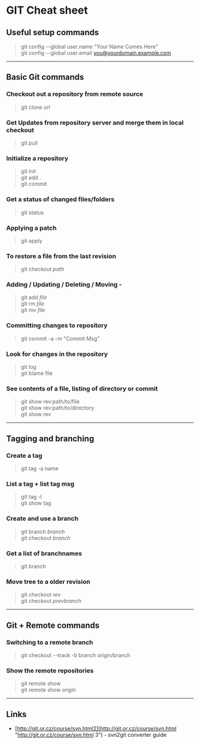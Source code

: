 GIT Cheat sheet
===============

## Useful setup commands
> git config --global user.name "Your Name Comes Here"  
> git config --global user.email you@yourdomain.example.com 

***

## Basic Git commands

### Checkout out a repository from remote source
> git clone *url*  

### Get Updates from repository server and merge them in local checkout
> git pull  

### Initialize a repository
> git init  
> git add .  
> git commit  

### Get a status of changed files/folders
> git status  

### Applying a patch
> git apply  

### To restore a file from the last revision
> git checkout *path*  

### Adding / Updating / Deleting / Moving -
> git add *file*  
> git rm *file*  
> git mv *file*  

### Committing changes to repository
> git commit -a -m "Commit Msg"  

### Look for changes in the repository
> git log  
> git blame file  
	
### See contents of a file, listing of directory or commit
> git show rev:path/to/file  
> git show rev:path/to/directory  
> git show rev  

***

## Tagging and branching

### Create a tag
> git tag -a name  
	
### List a tag + list tag msg
> git tag -l  
> git show tag  
	
### Create and use a branch
> git branch *branch*  
> git checkout *branch*  

### Get a list of branchnames
> git branch  

### Move tree to a older revision
> git checkout *rev*  
> git checkout *prevbranch*  

***

## Git + Remote commands

### Switching to a remote branch
> git checkout --track -b branch origin/branch  

### Show the remote repositories
> git remote show  
> git remote show *origin*  

***


## Links
* [http://git.or.cz/course/svn.html2](http://git.or.cz/course/svn.html "http://git.or.cz/course/svn.html 3") - svn2git converter guide  
